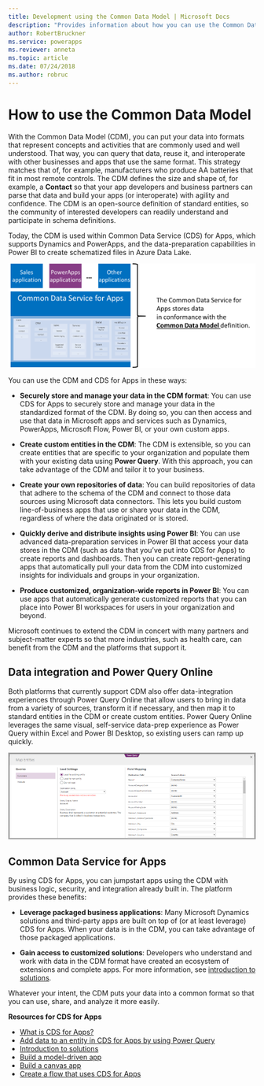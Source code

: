 ```yaml
---
title: Development using the Common Data Model | Microsoft Docs
description: "Provides information about how you can use the Common Data Model to develop apps and solutions."
author: RobertBruckner
ms.service: powerapps
ms.reviewer: anneta
ms.topic: article
ms.date: 07/24/2018
ms.author: robruc
---
```


# How to use the Common Data Model

With the Common Data Model (CDM), you can put your data into formats that represent concepts and activities that are commonly used and well understood. That way, you can query that data, reuse it, and interoperate with other businesses and apps that use the same format. This strategy matches that of, for example, manufacturers who produce AA batteries that fit in most remote controls. The CDM defines the size and shape of, for example, a **Contact** so that your app developers and business partners can parse that data and build your apps (or interoperate) with agility and confidence. The CDM is an open-source definition of standard entities, so the community of interested developers can readily understand and participate in schema definitions.

Today, the CDM is used within Common Data Service (CDS) for Apps, which supports Dynamics and PowerApps, and the data-preparation capabilities in Power BI to create schematized files in Azure Data Lake.

![Common Data Model with CDS for Apps](media/cdm-with-cds.png)

You can use the CDM and CDS for Apps in these ways:

- **Securely store and manage your data in the CDM format**: You can use CDS for Apps to securely store and manage your data in the standardized format of the CDM. By doing so, you can then access and use that data in Microsoft apps and services such as Dynamics, PowerApps, Microsoft Flow, Power BI, or your own custom apps.

- **Create custom entities in the CDM**: The CDM is extensible, so you can create entities that are specific to your organization and populate them with your existing data using **Power Query**. With this approach, you can take advantage of the CDM and tailor it to your business.

- **Create your own repositories of data**: You can build repositories of data that adhere to the schema of the CDM and connect to those data sources using Microsoft data connectors. This lets you build custom line-of-business apps that use or share your data in the CDM, regardless of where the data originated or is stored.

- **Quickly derive and distribute insights using Power BI**: You can use advanced data-preparation services in Power BI that access your data stores in the CDM (such as data that you’ve put into CDS for Apps) to create reports and dashboards. Then you can create report-generating apps that automatically pull your data from the CDM into customized insights for individuals and groups in your organization.

- **Produce customized, organization-wide reports in Power BI**: You can use apps that automatically generate customized reports that you can place into Power BI workspaces for users in your organization and beyond.

Microsoft continues to extend the CDM in concert with many partners and subject-matter experts so that more industries, such as health
care, can benefit from the CDM and the platforms that support it.

## Data integration and Power Query Online

Both platforms that currently support CDM also offer data-integration experiences through Power Query Online that allow users to bring in data from a variety of sources, transform it if necessary, and then map it to standard entities in the CDM or create custom entities. Power Query Online leverages the same visual, self-service data-prep experience as Power Query within Excel and Power BI Desktop, so existing users can ramp up quickly.

![Map data with entities in CDM](media/cdm-map-entities.png)

## Common Data Service for Apps

By using CDS for Apps, you can jumpstart apps using the CDM with business logic, security, and integration already built in. The platform provides these benefits:

- **Leverage packaged business applications**: Many Microsoft Dynamics solutions and third-party apps are built on top of (or at least leverage) CDS for Apps. When your data is in the CDM, you can take advantage of those packaged applications.

- **Gain access to customized solutions**: Developers who understand and work with data in the CDM format have created an ecosystem of extensions and complete apps. For more information, see [introduction to solutions](https://docs.microsoft.com/powerapps/developer/common-data-service/introduction-solutions).

Whatever your intent, the CDM puts your data into a common format so that you can use, share, and analyze it more easily.

**Resources for CDS for Apps**

- [What is CDS for Apps?](../maker/common-data-service/data-platform-intro.md)
- [Add data to an entity in CDS for Apps by using Power Query](../maker/common-data-service/data-platform-cds-newentity-pq.md)
- [Introduction to solutions](../developer/common-data-service/introduction-solutions.md)
- [Build a model-driven app](../maker/model-driven-apps/model-driven-app-overview.md)
- [Build a canvas app](../maker/canvas-apps/getting-started.md)
- [Create a flow that uses CDS for Apps](https://docs.microsoft.com/flow/common-data-model-intro)
